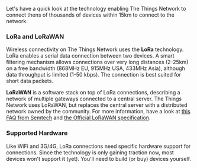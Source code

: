 Let's have a quick look at the technology enabling The
Things Network to connect thens of thousands of devices
within 15km to connect to the network.

### LoRa and LoRaWAN
Wireless connectivity on The Things Network uses the
**LoRa** technology. LoRa enables a serial data connection
between two devices. A smart filtering mechanism allows
connections over very long distances (2-25km) on a free
bandwidth (868MHz EU, 915MHz USA, 433MHz Asia), although
data throughput is limited (1-50 kbps). The connection is
best suited for short data packets.

**LoRaWAN** is a software stack on top of LoRa connections,
describing a network of multiple gateways connected to a
central server. The Things Network uses LoRaWAN, but replaces
the central server with a distributed network owned by the
community.
For more information, have a look at [this FAQ from Semtech](http://www.semtech.com/wireless-rf/lora/LoRa-FAQs.pdf)
and [the Official LoRaWAN specification](https://www.lora-alliance.org/portals/0/specs/LoRaWAN%20Specification%201R0.pdf).


### Supported Hardware
Like WiFi and 3G/4G, LoRa connections need specific hardware
support for connections. Since the technology is only gaining
traction now, most devices won't support it (yet). You'll need
to build (or buy) devices yourself.

